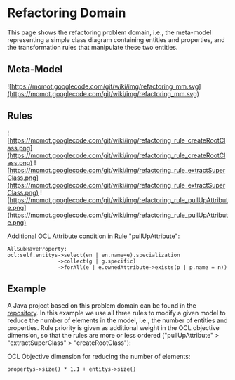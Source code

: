 # Refactoring Domain #
This page shows the refactoring problem domain, i.e., the meta-model representing a simple class diagram containing entities and properties, and the transformation rules that manipulate these two entities.

## Meta-Model ##
![https://momot.googlecode.com/git/wiki/img/refactoring_mm.svg](https://momot.googlecode.com/git/wiki/img/refactoring_mm.svg)

## Rules ##
![https://momot.googlecode.com/git/wiki/img/refactoring_rule_createRootClass.png](https://momot.googlecode.com/git/wiki/img/refactoring_rule_createRootClass.png)
![https://momot.googlecode.com/git/wiki/img/refactoring_rule_extractSuperClass.png](https://momot.googlecode.com/git/wiki/img/refactoring_rule_extractSuperClass.png)
![https://momot.googlecode.com/git/wiki/img/refactoring_rule_pullUpAttribute.png](https://momot.googlecode.com/git/wiki/img/refactoring_rule_pullUpAttribute.png)

Additional OCL Attribute condition in Rule "pullUpAttribute":
```
AllSubHaveProperty: 
ocl:self.entitys->select(en | en.name=e).specialization
                ->collect(g | g.specific)
                ->forAll(e | e.ownedAttribute->exists(p | p.name = n))
```

## Example ##
A Java project based on this problem domain can be found in the [repository](https://code.google.com/p/momot/source/browse/#git%2Fprojects%2Fat.ac.tuwien.big.momot.examples.refactoring). In this example we use all three rules to modify a given model to reduce the number of elements in the model, i.e., the number of entities and properties. Rule priority is given as additional weight in the OCL objective dimension, so that the rules are more or less ordered ("pullUpAttribute" > "extractSuperClass" > "createRootClass"):

OCL Objective dimension for reducing the number of elements:
```
propertys->size() * 1.1 + entitys->size()
```